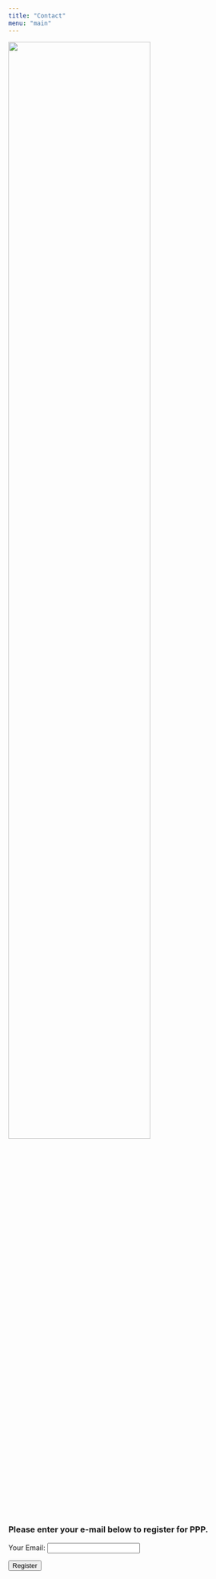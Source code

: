 ```yaml
---
title: "Contact"
menu: "main"
---
```


<div class="col-lg-6 offset-lg-3 text-center">
<img src="/images/logo.about.png" class="img-fluid mx-auto d-block" width="75%" alt="">
</div>

<br>

### Please enter your e-mail below to register for PPP.

<form id="reg_form" name="contact" method="POST">

<p>
<label>Your Email:</label>
<input type="email" name="email" id="inputemail" class="form-control">
</p>

<p>
<button type="submit" class="btn btn-primary">Register</button>
</p>

</form>
<script>
const handleSubmit = (e) => {
	e.preventDefault();
	let myForm = document.getElementById("reg_form");
	let formData = new FormData(myForm);
	fetch('https://portal.aws.biochemistry.gwu.edu/register/', {
		method: 'POST',
		headers: { "Content-Type": "application/x-www-form-urlencoded" },
		body: new URLSearchParams(formData).toString()
  }).then(() => 
	alert('Thank your for signing up for the Consortium!  Close this alert to return to the homepage.');
	window.location.href='https://www.biocomputeobject.org/')
}
document.querySelector("form").addEventListener("submit", handleSubmit);
</script>
